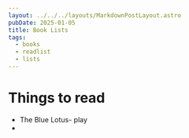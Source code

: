 ```yaml
---
layout: ../../../layouts/MarkdownPostLayout.astro
pubDate: 2025-01-05
title: Book Lists
tags:
  - books
  - readlist
  - lists
---
```

# Things to read

- The Blue Lotus- play
- 
